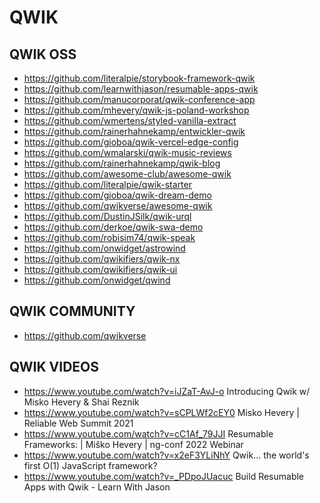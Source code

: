 
# QWIK

## QWIK OSS
- https://github.com/literalpie/storybook-framework-qwik
- https://github.com/learnwithjason/resumable-apps-qwik
- https://github.com/manucorporat/qwik-conference-app
- https://github.com/mhevery/qwik-js-poland-workshop
- https://github.com/wmertens/styled-vanilla-extract
- https://github.com/rainerhahnekamp/entwickler-qwik
- https://github.com/gioboa/qwik-vercel-edge-config
- https://github.com/wmalarski/qwik-music-reviews
- https://github.com/rainerhahnekamp/qwik-blog
- https://github.com/awesome-club/awesome-qwik
- https://github.com/literalpie/qwik-starter
- https://github.com/gioboa/qwik-dream-demo
- https://github.com/qwikverse/awesome-qwik
- https://github.com/DustinJSilk/qwik-urql
- https://github.com/derkoe/qwik-swa-demo
- https://github.com/robisim74/qwik-speak
- https://github.com/onwidget/astrowind
- https://github.com/qwikifiers/qwik-nx
- https://github.com/qwikifiers/qwik-ui
- https://github.com/onwidget/qwind

## QWIK COMMUNITY
- https://github.com/qwikverse

## QWIK VIDEOS
- https://www.youtube.com/watch?v=iJZaT-AvJ-o Introducing Qwik w/ Misko Hevery & Shai Reznik
- https://www.youtube.com/watch?v=sCPLWf2cEY0 Misko Hevery | Reliable Web Summit 2021
- https://www.youtube.com/watch?v=cC1Af_79JJI Resumable Frameworks: | Miško Hevery | ng-conf 2022 Webinar
- https://www.youtube.com/watch?v=x2eF3YLiNhY Qwik… the world's first O(1) JavaScript framework?
- https://www.youtube.com/watch?v=_PDpoJUacuc Build Resumable Apps with Qwik - Learn With Jason
